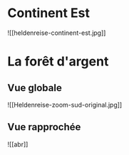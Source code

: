 
# Continent Est

![[heldenreise-continent-est.jpg]]

# La forêt d'argent

## Vue globale

![[Heldenreise-zoom-sud-original.jpg]]

## Vue rapprochée

![[abr]]
